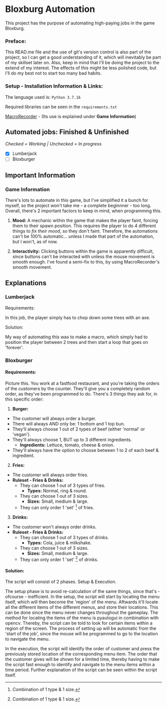 # Bloxburg Automation
This project has the purpose of automating high-paying jobs in the game Bloxburg.

### Preface:

This READ.me file and the use of git's version control is also part of the project, so I can get a good understanding of it, which will inevitably be part of my skillset later on.
Also, keep in mind that I'll be doing the project to the extend of my interest. The effects of this might be less polished code, but I'll do my best not to start too many bad habits.

### Setup - Installation Information & Links:

The language used is: ```Python 3.7.16```

Required libraries can be seen in the ```requirements.txt```

[MacroRecorder](https://www.macrorecorder.com/doc/installation/) - (Its use is explained under **Game Information**)


## Automated jobs: Finished & Unfinished
*Checked = Working | Unchecked = In progress*
- [x] Lumberjack
- [ ] Bloxburger

## Important Information
### Game Information

There's lots to automate in this game, but I've simplified it a bunch for myself, so the project won't take me - a complete beginnner - too long. 
Overall, there's 2 important factors to keep in mind, when programming this. 

1. **Mood:** A mechanic within the game that makes the player faint, forcing them to their spawn position. 
This requires the player to do 4 different things to *fix their mood*, so they don't faint. Therefore, 
the automations can't be 100% automatic... unless I made that part of the automation, but I won't, as of now.

2. **Interactivity:** Clicking buttons within the game is apparently difficult, 
since buttons can't be interacted with unless the mouse movement is smooth enough. 
I've found a semi-fix to this, by using MacroRecorder's smooth movement.


## Explanations

### Lumberjack

Requirements:

In this job, the player simply has to chop down some trees with an axe.

Solution:

My way of automating this was to make a macro, which simply had to position the player between 2 trees and then start a loop that goes on 'forever'.

### Bloxburger

#### Requirements:

Picture this. You work at a fastfood restaurant, and you're taking the orders of the customers by the counter. 
They'll give you a completely random order, as they've been programmed to do. There's 3 things they ask for, in this specific order:

1. **Burger:**
  - The customer will always order a burger.
  - There will always AND only be: 1 bottom and 1 top bun.
  - They'll always choose 1 out of 2 types of beef (either 'normal' or 'vegan').
  - They'll always choose 1, BUT up to 3 different ingredients.
    - **Ingredients:** Lettuce, tomato, cheese & onion.
  - They'll always have the option to choose between 1 to 2 of each beef & ingredient.

2. **Fries:**
  - The customer will always order fries.
  - **Ruleset - Fries & Drinks:**
    - They can choose 1 out of 3 types of fries.
      - **Types:** Normal, ring & round.
    - They can choose 1 out of 3 sizes.
      - **Sizes:** Small, medium & large.
    - They can only order 1 'set' [^1] of fries.

3. **Drinks:**
  - The customer won't always order drinks.
  - **Ruleset - Fries & Drinks:**
    - They can choose 1 out of 3 types of drinks.
      - **Types:** Cola, juice & milkshake.
    - They can choose 1 out of 3 sizes.
      - **Sizes:** Small, medium & large.
    - They can only order 1 'set' [^1] of drinks.

[^1]: Combination of 1 type & 1 size.

#### Solution:

The script will consist of 2 phases. Setup & Execution.

The setup phase is to avoid re-calculation of the same things, since that's - ofcourse - inefficient. 
In the setup, the script will start by locating the menu itself, which will then become the 'region' of the menu. 
Aftwards it'll locate all the different items of the different menus, and store their locations.
This can be done since the menu never changes throughout the gameplay. 
The method for locating the items of the menu is pyautogui in combination with opencv. 
Thereby, the script can be told to look for certain items within a region of the screen.
The process of setting up will be automatic from the 'start of the job', since the mouse will be programmed to go to the location to navigate the menu.

In the execution, the script will identify the order of customer and press the previously stored location of the corresponding menu item.
The order that the customer gives will be shown for a limited time, thereby having to make the script fast enough to identify and navigate to the menu items within a time period.
Further explanation of the script can be seen within the script itself.
